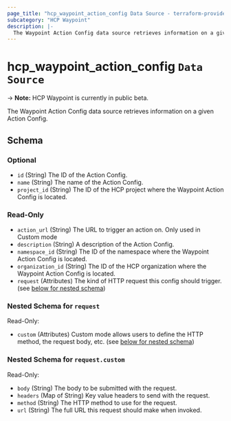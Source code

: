 ```yaml
---
page_title: "hcp_waypoint_action_config Data Source - terraform-provider-hcp"
subcategory: "HCP Waypoint"
description: |-
  The Waypoint Action Config data source retrieves information on a given Action Config.
---
```


# hcp_waypoint_action_config `Data Source`

-> **Note:** HCP Waypoint is currently in public beta.

The Waypoint Action Config data source retrieves information on a given Action Config.

<!-- schema generated by tfplugindocs -->
## Schema

### Optional

- `id` (String) The ID of the Action Config.
- `name` (String) The name of the Action Config.
- `project_id` (String) The ID of the HCP project where the Waypoint Action Config is located.

### Read-Only

- `action_url` (String) The URL to trigger an action on. Only used in Custom mode
- `description` (String) A description of the Action Config.
- `namespace_id` (String) The ID of the namespace where the Waypoint Action Config is located.
- `organization_id` (String) The ID of the HCP organization where the Waypoint Action Config is located.
- `request` (Attributes) The kind of HTTP request this config should trigger. (see [below for nested schema](#nestedatt--request))

<a id="nestedatt--request"></a>
### Nested Schema for `request`

Read-Only:

- `custom` (Attributes) Custom mode allows users to define the HTTP method, the request body, etc. (see [below for nested schema](#nestedatt--request--custom))

<a id="nestedatt--request--custom"></a>
### Nested Schema for `request.custom`

Read-Only:

- `body` (String) The body to be submitted with the request.
- `headers` (Map of String) Key value headers to send with the request.
- `method` (String) The HTTP method to use for the request.
- `url` (String) The full URL this request should make when invoked.